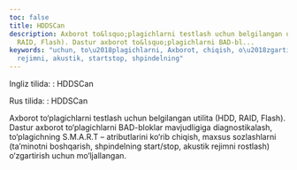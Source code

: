 ```yaml
---
toc: false
title: HDDSCan
description: Axborot to&lsquo;plagichlarni testlash uchun belgilangan utilita (HDD,
  RAID, Flash). Dastur axborot to&lsquo;plagichlarni BAD-bl...
keywords: "uchun, to\u2018plagichlarni, Axborot, chiqish, o\u2018zgartirish, rostlash,
  rejimni, akustik, startstop, shpindelning"
---
```


Ingliz tilida:
:   HDDSCan

Rus tilida:
:   HDDSCan

Axborot to‘plagichlarni testlash uchun belgilangan utilita (HDD, RAID, Flash). Dastur axborot to‘plagichlarni BAD-bloklar mavjudligiga diagnostikalash, to‘plagichning S.M.A.R.T – atributlarini ko‘rib chiqish, maxsus sozlashlarni (ta’minotni boshqarish, shpindelning start/stop, akustik rejimni rostlash) o‘zgartirish uchun mo‘ljallangan.